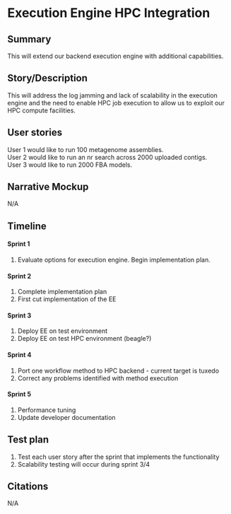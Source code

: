 # Execution Engine HPC Integration

## Summary
This will extend our backend execution engine with additional capabilities.

## Story/Description

This will address the log jamming and lack of scalability in the execution engine and the need to enable HPC job execution to allow us to exploit our HPC compute facilities.

## User stories
User 1 would like to run 100 metagenome assemblies.  
User 2 would like to run an nr search across 2000 uploaded contigs.  
User 3 would like to run 2000 FBA models.  

## Narrative Mockup
N/A

## Timeline
#### Sprint 1 
1. Evaluate options for execution engine.  Begin implementation plan.

#### Sprint 2
1. Complete implementation plan
2. First cut implementation of the EE

#### Sprint 3 
1. Deploy EE on test environment
2. Deploy EE on test HPC environment (beagle?) 

#### Sprint 4
1. Port one workflow method to HPC backend - current target is tuxedo
2. Correct any problems identified with method execution

#### Sprint 5
1. Performance tuning
2. Update developer documentation

## Test plan
1. Test each user story after the sprint that implements the functionality
2. Scalability testing will occur during sprint 3/4

## Citations
N/A
